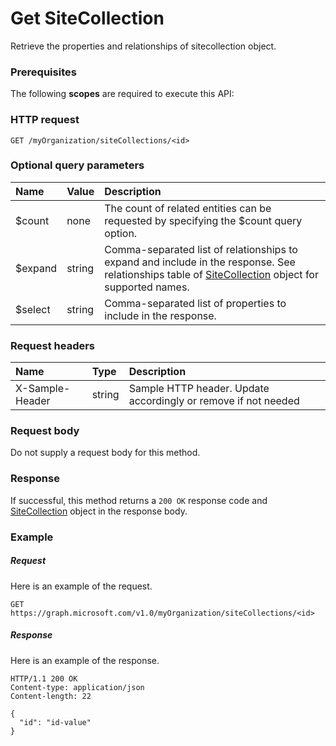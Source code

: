 # Get SiteCollection

Retrieve the properties and relationships of sitecollection object.
### Prerequisites
The following **scopes** are required to execute this API: 
### HTTP request
<!-- { "blockType": "ignored" } -->
```http
GET /myOrganization/siteCollections/<id>
```
### Optional query parameters
|Name|Value|Description|
|:---------------|:--------|:-------|
|$count|none|The count of related entities can be requested by specifying the $count query option.|
|$expand|string|Comma-separated list of relationships to expand and include in the response. See relationships table of [SiteCollection](../resources/sitecollection.md) object for supported names. |
|$select|string|Comma-separated list of properties to include in the response.|

### Request headers
| Name       | Type | Description|
|:-----------|:------|:----------|
| X-Sample-Header  | string  | Sample HTTP header. Update accordingly or remove if not needed|

### Request body
Do not supply a request body for this method.
### Response
If successful, this method returns a `200 OK` response code and [SiteCollection](../resources/sitecollection.md) object in the response body.
### Example
##### Request
Here is an example of the request.
<!-- {
  "blockType": "request",
  "name": "get_sitecollection"
}-->
```http
GET https://graph.microsoft.com/v1.0/myOrganization/siteCollections/<id>
```
##### Response
Here is an example of the response.
<!-- {
  "blockType": "response",
  "truncated": false,
  "@odata.type": "microsoft.graph.sitecollection"
} -->
```http
HTTP/1.1 200 OK
Content-type: application/json
Content-length: 22

{
  "id": "id-value"
}
```

<!-- uuid: 8fcb5dbc-d5aa-4681-8e31-b001d5168d79
2015-10-25 14:57:30 UTC -->
<!-- {
  "type": "#page.annotation",
  "description": "Get SiteCollection",
  "keywords": "",
  "section": "documentation",
  "tocPath": ""
}-->